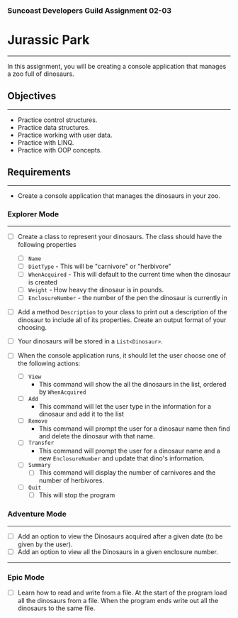 ### Suncoast Developers Guild Assignment 02-03

# Jurassic Park
---

In this assignment, you will be creating a console application that manages a zoo
full of dinosaurs.

## Objectives
---
- Practice control structures.
- Practice data structures.
- Practice working with user data.
- Practice with LINQ.
- Practice with OOP concepts.

## Requirements
---
- Create a console application that manages the dinosaurs in your zoo.

### Explorer Mode
---
- [ ] Create a class to represent your dinosaurs. The class should have the following properties

  - [ ] `Name`
  - [ ] `DietType` - This will be "carnivore" or "herbivore"
  - [ ] `WhenAcquired` - This will default to the current time when the
        dinosaur is created
  - [ ] `Weight` - How heavy the dinosaur is in pounds.
  - [ ] `EnclosureNumber` - the number of the pen the dinosaur is currently in

- [ ] Add a method `Description` to your class to print out a description of the dinosaur to include all of its properties. Create an output format of your choosing.
- [ ] Your dinosaurs will be stored in a `List<Dinosaur>`.
- [ ] When the console application runs, it should let the user choose one of the following actions:
  - [ ] `View`
    - This command will show the all the dinosaurs in the list, ordered by `WhenAcquired`
  - [ ] `Add`
    - This command will let the user type in the information for a dinosaur and add it to the list
  - [ ] `Remove`
    - This command will prompt the user for a dinosaur name then find and delete the dinosaur with that name.
  - [ ] `Transfer`
    - This command will prompt the user for a dinosaur name and a new `EnclosureNumber` and update that dino's information.
  - [ ] `Summary`
    - [ ] This command will display the number of carnivores and the number of herbivores.
  - [ ] `Quit`
    - [ ] This will stop the program

### Adventure Mode
---
- [ ] Add an option to view the Dinosaurs acquired after a given date (to be given by the user).
- [ ] Add an option to view all the Dinosaurs in a given enclosure number.
---
### Epic Mode

- [ ] Learn how to read and write from a file. At the start of the program load all the dinosaurs from a file. When the program ends write out all the dinosaurs to the same file.
